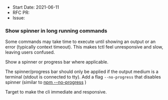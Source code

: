 - Start Date: 2021-06-11
- RFC PR:
- Issue:

### Show spinner in long running commands

Some commands may take time to execute until showing an output or an error (typically context timeout). This makes tctl feel unresponsive and slow, leaving users confused.

Show a spinner or progress bar where applicable.

The spinner/progress bar should only be applied if the output medium is a terminal (stdout is connected to tty). 
Add a flag `--no-progress` that disables spinner (similar to [npm --no-progress](https://github.com/npm/npm/issues/8704#issuecomment-158222250) )

Target to make the cli immediate and responsive.
